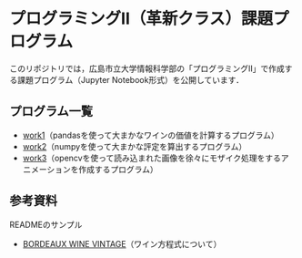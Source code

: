 # プログラミングⅡ（革新クラス）課題プログラム

このリポジトリでは，広島市立大学情報科学部の「プログラミングⅡ」で作成する課題プログラム（Jupyter Notebook形式）を公開しています．

## プログラム一覧

- [work1](https://github.com/aysdk0606/Prog2kakushin/blob/main/work1.ipynb)（pandasを使って大まかなワインの価値を計算するプログラム）
- [work2](https://github.com/aysdk0606/Prog2kakushin/blob/main/work2.ipynb)（numpyを使って大まかな評定を算出するプログラム）
- [work3](https://github.com/aysdk0606/Prog2kakushin/blob/main/work3.ipynb)（opencvを使って読み込まれた画像を徐々にモザイク処理をするアニメーションを作成するプログラム）

## 参考資料

READMEのサンプル
- [BORDEAUX WINE VINTAGE](https://www.liquidasset.com/orley.htm)（ワイン方程式について）
